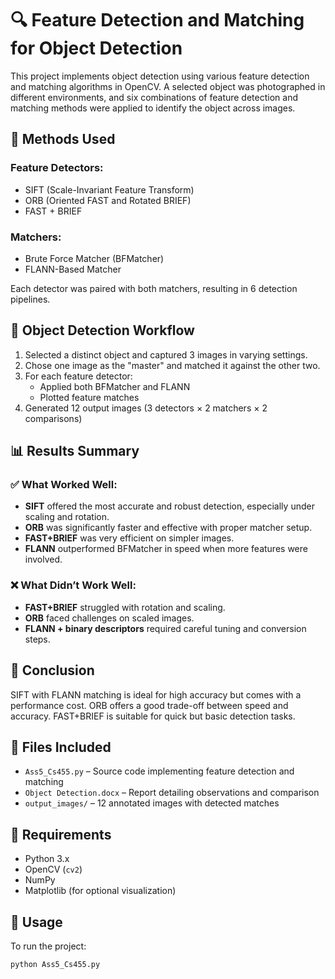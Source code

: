 # 🔍 Feature Detection and Matching for Object Detection

This project implements object detection using various feature detection and matching algorithms in OpenCV. A selected object was photographed in different environments, and six combinations of feature detection and matching methods were applied to identify the object across images.

## 🧠 Methods Used

### Feature Detectors:
- SIFT (Scale-Invariant Feature Transform)
- ORB (Oriented FAST and Rotated BRIEF)
- FAST + BRIEF

### Matchers:
- Brute Force Matcher (BFMatcher)
- FLANN-Based Matcher

Each detector was paired with both matchers, resulting in 6 detection pipelines.

## 🧪 Object Detection Workflow
1. Selected a distinct object and captured 3 images in varying settings.
2. Chose one image as the "master" and matched it against the other two.
3. For each feature detector:
   - Applied both BFMatcher and FLANN
   - Plotted feature matches
4. Generated 12 output images (3 detectors × 2 matchers × 2 comparisons)

## 📊 Results Summary

### ✅ What Worked Well:
- **SIFT** offered the most accurate and robust detection, especially under scaling and rotation.
- **ORB** was significantly faster and effective with proper matcher setup.
- **FAST+BRIEF** was very efficient on simpler images.
- **FLANN** outperformed BFMatcher in speed when more features were involved.

### ❌ What Didn’t Work Well:
- **FAST+BRIEF** struggled with rotation and scaling.
- **ORB** faced challenges on scaled images.
- **FLANN + binary descriptors** required careful tuning and conversion steps.

## 🏁 Conclusion

SIFT with FLANN matching is ideal for high accuracy but comes with a performance cost. ORB offers a good trade-off between speed and accuracy. FAST+BRIEF is suitable for quick but basic detection tasks.

## 📁 Files Included
- `Ass5_Cs455.py` – Source code implementing feature detection and matching
- `Object Detection.docx` – Report detailing observations and comparison
- `output_images/` – 12 annotated images with detected matches

## 🔧 Requirements
- Python 3.x
- OpenCV (`cv2`)
- NumPy
- Matplotlib (for optional visualization)

## 📌 Usage
To run the project:
```bash
python Ass5_Cs455.py
